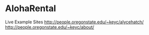 # AlohaRental
Live Example Sites
  http://people.oregonstate.edu/~keyc/alycehatch/
  http://people.oregonstate.edu/~keyc/about/
